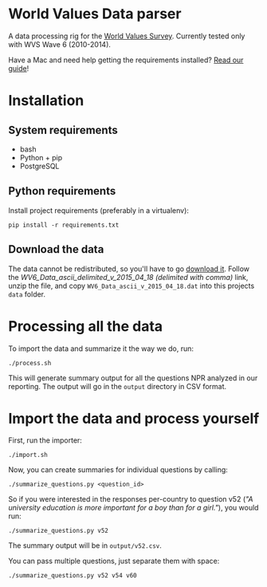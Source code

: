 # World Values Data parser

A data processing rig for the [World Values Survey](http://www.worldvaluessurvey.org/wvs.jsp). Currently tested only with WVS Wave 6 (2010-2014).

Have a Mac and need help getting the requirements installed? [Read our guide](http://blog.apps.npr.org/2013/06/06/how-to-setup-a-developers-environment.html)!

# Installation

## System requirements

* bash
* Python + pip
* PostgreSQL

## Python requirements


Install project requirements (preferably in a virtualenv):

```
pip install -r requirements.txt
```

## Download the data

The data cannot be redistributed, so you'll have to go [download it](http://www.worldvaluessurvey.org/WVSDocumentationWV6.jsp). Follow the *WV6_Data_ascii_delimited_v_2015_04_18 (delimited with comma)* link, unzip the file, and copy `WV6_Data_ascii_v_2015_04_18.dat` into this projects `data` folder.

# Processing all the data

To import the data and summarize it the way we do, run:

```
./process.sh
```

This will generate summary output for all the questions NPR analyzed in our reporting. The output will go in the `output` directory in CSV format.

# Import the data and process yourself

First, run the importer:

```
./import.sh
```

Now, you can create summaries for individual questions by calling:

```
./summarize_questions.py <question_id>
```

So if you were interested in the responses per-country to question v52 (*"A university education is more important for a boy than for a girl."*), you would run:

```
./summarize_questions.py v52
```

The summary output will be in `output/v52.csv`.

You can pass multiple questions, just separate them with space:

```
./summarize_questions.py v52 v54 v60
```
